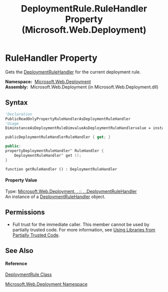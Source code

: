 ﻿---
title: DeploymentRule.RuleHandler Property  (Microsoft.Web.Deployment)
TOCTitle: RuleHandler Property
ms:assetid: P:Microsoft.Web.Deployment.DeploymentRule.RuleHandler
ms:mtpsurl: https://msdn.microsoft.com/en-us/library/microsoft.web.deployment.deploymentrule.rulehandler(v=VS.90)
ms:contentKeyID: 20208842
ms.date: 05/02/2012
mtps_version: v=VS.90
f1_keywords:
- Microsoft.Web.Deployment.DeploymentRule.RuleHandler
- Microsoft.Web.Deployment.DeploymentRule.get_RuleHandler
dev_langs:
- CSharp
- JScript
- VB
- c++
api_location:
- Microsoft.Web.Deployment.dll
api_name:
- Microsoft.Web.Deployment.DeploymentRule.get_RuleHandler
- Microsoft.Web.Deployment.DeploymentRule.RuleHandler
api_type:
- Managed
topic_type:
- apiref
- kbSyntax
product_family_name: VS
ROBOTS: INDEX,FOLLOW
---

# RuleHandler Property

Gets the [DeploymentRuleHandler](deploymentrulehandler-class-microsoft-web-deployment.md) for the current deployment rule.

**Namespace:**  [Microsoft.Web.Deployment](microsoft-web-deployment-namespace.md)  
**Assembly:**  Microsoft.Web.Deployment (in Microsoft.Web.Deployment.dll)

## Syntax

``` vb
'Declaration
PublicReadOnlyPropertyRuleHandlerAsDeploymentRuleHandler
'Usage
DiminstanceAsDeploymentRuleDimvalueAsDeploymentRuleHandlervalue = instance.RuleHandler
```

``` csharp
publicDeploymentRuleHandlerRuleHandler { get; }
```

``` c++
public:
propertyDeploymentRuleHandler^ RuleHandler {
    DeploymentRuleHandler^ get ();
}
```

``` jscript
function getRuleHandler () : DeploymentRuleHandler
```

#### Property Value

Type: [Microsoft.Web.Deployment. . :: . .DeploymentRuleHandler](deploymentrulehandler-class-microsoft-web-deployment.md)  
An instance of a [DeploymentRuleHandler](deploymentrulehandler-class-microsoft-web-deployment.md) object.  

## Permissions

  - Full trust for the immediate caller. This member cannot be used by partially trusted code. For more information, see [Using Libraries from Partially Trusted Code](https://msdn.microsoft.com/en-us/library/8skskf63\(v=vs.90\)).

## See Also

#### Reference

[DeploymentRule Class](deploymentrule-class-microsoft-web-deployment.md)

[Microsoft.Web.Deployment Namespace](microsoft-web-deployment-namespace.md)

